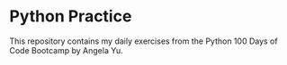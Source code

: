 # Python Practice

This repository contains my daily exercises from the Python 100 Days of Code Bootcamp by Angela Yu.